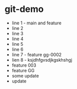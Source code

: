 # git-demo

- line 1 - main and feature
- line 2
- line 3
- line 4
- line 5
- line 6
- line 7 - feature gg-0002
- lien 8 - ksjdhfgvsdjkgskhshgj
- feature 003
- feature GG
- some update
- update
